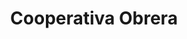 ---
title: "Cooperativa Obrera"
url: /bahia-blanca/cooperativa-obrera-belgrano/
shop: Supermarkt
---